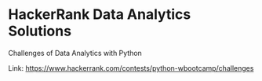 # HackerRank Data Analytics Solutions

Challenges of Data Analytics with Python

Link: https://www.hackerrank.com/contests/python-wbootcamp/challenges
